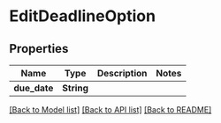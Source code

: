 # EditDeadlineOption

## Properties

Name | Type | Description | Notes
------------ | ------------- | ------------- | -------------
**due_date** | **String** |  | 

[[Back to Model list]](../README.md#documentation-for-models) [[Back to API list]](../README.md#documentation-for-api-endpoints) [[Back to README]](../README.md)



